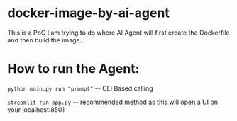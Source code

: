 # docker-image-by-ai-agent
This is a PoC I am trying to do where AI Agent will first create the Dockerfile and then build the image.

# How to run the Agent:
`python main.py run "prompt"` -- CLI Based calling

`streamlit run app.py` -- recommended method as this will open a UI on your localhost:8501